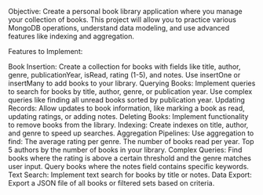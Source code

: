 Objective: Create a personal book library application where you manage your collection of books. This project will allow you to practice various MongoDB operations, understand data modeling, and use advanced features like indexing and aggregation.

Features to Implement:

Book Insertion:
Create a collection for books with fields like title, author, genre, publicationYear, isRead, rating (1-5), and notes.
Use insertOne or insertMany to add books to your library.
Querying Books:
Implement queries to search for books by title, author, genre, or publication year.
Use complex queries like finding all unread books sorted by publication year.
Updating Records:
Allow updates to book information, like marking a book as read, updating ratings, or adding notes.
Deleting Books:
Implement functionality to remove books from the library.
Indexing:
Create indexes on title, author, and genre to speed up searches.
Aggregation Pipelines:
Use aggregation to find:
The average rating per genre.
The number of books read per year.
Top 5 authors by the number of books in your library.
Complex Queries:
Find books where the rating is above a certain threshold and the genre matches user input.
Query books where the notes field contains specific keywords.
Text Search:
Implement text search for books by title or notes.
Data Export:
Export a JSON file of all books or filtered sets based on criteria.
